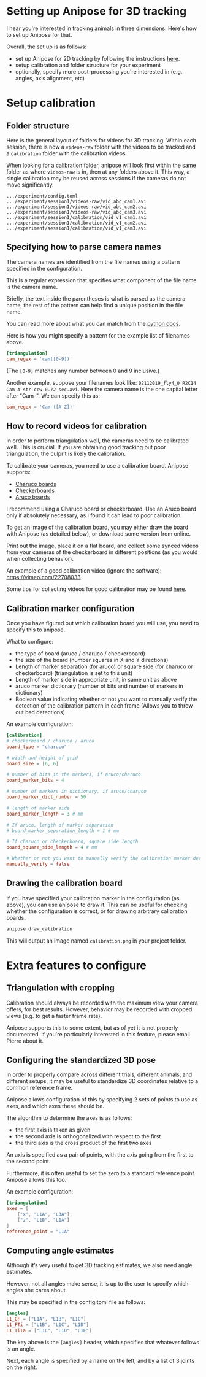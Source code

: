 # Setting up Anipose for 3D tracking

I hear you're interested in tracking animals in three dimensions. Here's how to set up Anipose for that.

Overall, the set up is as follows:
- set up Anipose for 2D tracking by following the instructions [here](start_2d.md).
- setup calibration and folder structure for your experiment
- optionally, specify more post-processing you're interested in (e.g. angles, axis alignment, etc)

# Setup calibration

## Folder structure

Here is the general layout of folders for videos for 3D tracking.
Within each session, there is now a `videos-raw` folder with the
videos to be tracked and a `calibration` folder with the calibration videos.

When looking for a calibration folder, anipose will look first within
the same folder as where `videos-raw` is in, then at any folders above
it. This way, a single calibration may be reused across sessions if
the cameras do not move significantly.

```
.../experiment/config.toml
.../experiment/session1/videos-raw/vid_abc_cam1.avi
.../experiment/session1/videos-raw/vid_abc_cam2.avi
.../experiment/session1/videos-raw/vid_abc_cam3.avi
.../experiment/session1/calibration/vid_v1_cam1.avi
.../experiment/session1/calibration/vid_v1_cam2.avi
.../experiment/session1/calibration/vid_v1_cam3.avi
```

## Specifying how to parse camera names

The camera names are identified from the file names using a pattern specified in the configuration.

This is a regular expression that specifies what component of the file name is the camera name.

Briefly, the text inside the parentheses is what is parsed as the
camera name, the rest of the pattern can help find a unique position in the file name.

You can read more about what you can match from the [python docs](https://docs.python.org/3/library/re.html).

Here is how you might specify a pattern for the example list of filenames above.
```toml
[triangulation]
cam_regex = 'cam([0-9])'
```
(The `[0-9]` matches any number between 0 and 9 inclusive.)

Another example, suppose your filenames look like: `02112019_fly4_0 R2C14 Cam-A str-ccw-0.72 sec.avi`.
Here the camera name is the one capital letter after "Cam-". We can specify this as:
```toml
cam_regex = 'Cam-([A-Z])'
```


## How to record videos for calibration

In order to perform triangulation well, the cameras need to be
calibrated well. This is crucial. If you are obtaining good tracking
but poor triangulation, the culprit is likely the calibration.

To calibrate your cameras, you need to use a calibration board. Anipose supports:

- [Charuco boards](https://docs.opencv.org/3.4.3/df/d4a/tutorial_charuco_detection.html)
- [Checkerboards](https://www.mrpt.org/downloads/camera-calibration-checker-board_9x7.pdf)
- [Aruco boards](https://docs.opencv.org/3.4.3/db/da9/tutorial_aruco_board_detection.html)

I recommend using a Charuco board or checkerboard. Use an Aruco board
only if absolutely necessary, as I found it can lead to poor calibration.

To get an image of the calibration board, you may either draw the board with
Anipose (as detailed below), or download some version from online.

Print out the image, place it on a flat board, and collect some synced
videos from your cameras of the checkerboard in different positions
(as you would when collecting behavior).

An example of a good calibration video (ignore the software): https://vimeo.com/22708033

Some tips for collecting videos for good calibration may be found [here](https://calib.io/blogs/knowledge-base/calibration-best-practices).

## Calibration marker configuration

Once you have figured out which calibration board you will use, you need to specify this to anipose.

What to configure:
- the type of board (aruco / charuco / checkerboard)
- the size of the board (number squares in X and Y directions)
- Length of marker separation (for aruco) or square side (for charuco or checkerboard) (triangulation is set to this unit)
- Length of marker side in appropriate unit, in same unit as above
- aruco marker dictionary (number of bits and number of markers in dictionary)
- Boolean value indicating whether or not you want to manually verify the detection of the calibration pattern in each frame (Allows you to throw out bad detections)

An example configuration:
```toml
[calibration]
# checkerboard / charuco / aruco
board_type = "charuco"

# width and height of grid
board_size = [6, 6]

# number of bits in the markers, if aruco/charuco
board_marker_bits = 4

# number of markers in dictionary, if aruco/charuco
board_marker_dict_number = 50

# length of marker side
board_marker_length = 3 # mm

# If aruco, length of marker separation
# board_marker_separation_length = 1 # mm

# If charuco or checkerboard, square side length
board_square_side_length = 4 # mm

# Whether or not you want to manually verify the calibration marker detection
manually_verify = false

```

## Drawing the calibration board
If you have specified your calibration marker in the configuration (as above), you can use anipose to draw it.
This can be useful for checking whether the configuration is correct, or for drawing arbitrary calibration boards.

```bash
anipose draw_calibration
```
This will output an image named `calibration.png` in your project folder.


# Extra features to configure
## Triangulation with cropping

Calibration should always be recorded with the maximum view your camera offers, for best results.
However, behavior may be recorded with cropped views (e.g. to get a faster frame rate).

Anipose supports this to some extent, but as of yet it is not properly documented.
If you're particularly interested in this feature, please email Pierre about it.

## Configuring the standardized 3D pose

In order to properly compare across different trials, different
animals, and different setups, it may be useful to standardize 3D
coordinates relative to a common reference frame.

Anipose allows configuration of this by specifying 2 sets of points to use as axes, and which axes these should be.

The algorithm to determine the axes is as follows:
- the first axis is taken as given
- the second axis is orthogonalized with respect to the first
- the third axis is the cross product of the first two axes

An axis is specified as a pair of points, with the axis going from the first to the second point.

Furthermore, it is often useful to set the zero to a standard reference point. Anipose allows this too.

An example configuration:
```toml
[triangulation]
axes = [
    ["x", "L1A", "L3A"],
    ["z", "L1B", "L1A"]
]
reference_point = "L1A"
```

## Computing angle estimates

Although it’s very useful to get 3D tracking estimates, we also need
angle estimates.

However, not all angles make sense, it is up to the user to specify
which angles she cares about.

This may be specified in the config.toml file as follows:

```toml
[angles]
L1_CF = ["L1A", "L1B", "L1C"]
L1_FTi = ["L1B", "L1C", "L1D"]
L1_TiTa = ["L1C", "L1D", "L1E"]
```

The key above is the `[angles]` header, which specifies that whatever
follows is an angle.

Next, each angle is specified by a name on the left, and by a list of 3
joints on the right.

